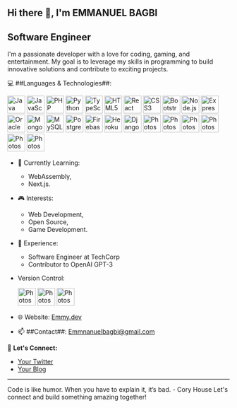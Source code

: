 ## Hi there 👋, I'm EMMANUEL BAGBI

## Software Engineer

I'm a passionate developer with a love for coding, gaming, and entertainment. My goal is to leverage my 
skills in programming to build innovative solutions and contribute to exciting projects.

💻 ##Languages & Technologies##:
   <p display="flex"gap="3%">
  <img src="https://icons.iconarchive.com/icons/tatice/cristal-intense/256/Java-icon.png" alt="Java" width="40" height="40"/>
  <img src="https://logosdownload.com/logo/javascript-logo-big.png" alt="JavaScript" width="40"height="40"/>
  <img src="https://pngimg.com/uploads/php/php_PNG18.png" alt="PHP" width="40" height="40"/>
  <img src="https://icons.iconarchive.com/icons/papirus-team/papirus-apps/256/python-icon.png" alt="Python" width="40" height="40"/>
  <img src="https://upload.wikimedia.org/wikipedia/commons/thumb/4/4c/Typescript_logo_2020.svg/768px-Typescript_logo_2020.svg.png" alt="TypeScript" width="40" height="40"/>
  <img src="https://icons.iconarchive.com/icons/martz90/hex/256/html-5-icon.png" alt="HTML5" width="40" height="40"/>
  <img src="https://cdn4.iconfinder.com/data/icons/logos-3/600/React.js_logo-1024.png" alt="React" width="40" height="40"/>
  <img src="https://icons.iconarchive.com/icons/martz90/hex/256/css-3-icon.png" alt="CSS3" width="40" height="40"/>
  <img src="https://cdn.iconscout.com/icon/premium/png-512-thumb/bootstrap-9305875-7694074.png?f=webp&w=512" alt="Bootstrap" width="40" height="40"/>
  <img src="https://seeklogo.com/images/N/nodejs-logo-FBE122E377-seeklogo.com.png" alt="Node.js" width="40" height="40"/>
  <img src="https://icon-library.com/images/express-icon/express-icon-16.jpg" alt="Express" width="40" height="40"/>
  <img src="https://www.pngmart.com/files/23/Oracle-Logo-PNG-Image.png" alt="Oracle" width="40" height="40"/>
  <img src="https://cdn.icon-icons.com/icons2/2415/PNG/512/mongodb_original_logo_icon_146424.png" alt="MongoDB" width="40" height="40"/>
  <img src="https://pngimg.com/uploads/mysql/mysql_PNG23.png" alt="MySQL" width="40" height="40"/>
  <img src="https://th.bing.com/th/id/R.2662d7a0e96d8bdca83b53586643977e?rik=9twXGUva9h2Y2w&pid=ImgRaw&r=0" alt="PostgreSQL" width="40" height="40"/>
  <img src="https://th.bing.com/th/id/R.c521e7e67222276a6860665a46813cc6?rik=AoUIOAvVTiB1cQ&riu=http%3a%2f%2fpluspng.com%2fimg-png%2ffirebase-logo-png-firebase-logo-png-transparent-amp-svg-vector-pluspng-2400x3291.png&ehk=YpYeUgKU5BtUZmTIpsZiQ5pFGAOc5w0Xm5klm2orTIg%3d&risl=&pid=ImgRaw&r=0" alt="Firebase" width="40" height="40"/>
  <img src="https://brandslogos.com/wp-content/uploads/images/large/angular-icon-logo.png" alt="Heroku" width="40" height="40"/>
  <img src="https://th.bing.com/th/id/R.fb73ba1b0bb03b3de706ff788395f453?rik=zi5WLd0kipiefA&pid=ImgRaw&r=0" alt="Django" width="40" height="40"/>
  <img src="https://flexdash.github.io/docs/developing-widgets/vue-logo.png" alt="Photoshop" width="40" height="40"/>
   <img src="https://th.bing.com/th/id/R.5ad02c6a761fcadf0ec392b9fed1ef0f?rik=Dwv9grzztYGjGA&pid=ImgRaw&r=0" alt="Photoshop" width="40" height="40"/>
   <img src="https://bourhaouta.gallerycdn.vsassets.io/extensions/bourhaouta/tailwindshades/0.0.5/1592520164095/Microsoft.VisualStudio.Services.Icons.Default" alt="Photoshop" width="40" height="40"/>
<img src="https://seeklogo.com/images/M/material-ui-logo-5BDCB9BA8F-seeklogo.com.png" alt="Photoshop" width="40" height="40"/>
<img src="https://reddig.consulting/spring-boot.png" alt="Photoshop" width="40" height="40"/>
<img src="https://logodix.com/logo/1960605.png" alt="Photoshop" width="40" height="40"/>
</p>
    
- 🌱 Currently Learning:
  - WebAssembly,
  - Next.js.

- 🎮 Interests:
    - Web Development,
    - Open Source,
    - Game Development.
  
- 💼 Experience: 
  - Software Engineer at TechCorp
  - Contributor to OpenAI GPT-3
  
- Version Control:
  <p>
     <img src="https://logodix.com/logo/2083148.png" alt="Photoshop" width="40" height="40"/>
     <img src="https://i2.wp.com/obscureproblemsandgotchas.com/wp-content/uploads/2018/09/Git-bash.png?fit=512%2C512&ssl=1" alt="Photoshop" width="40" height="40"/>
      <img src="https://seeklogo.com/images/G/gitlab-logo-FAA48EFD02-seeklogo.com.png" alt="Photoshop" width="40" height="40"/>
  </p>
- 🌐 Website: [Emmy.dev](www.linkedin.com/in/emmanuel-bagbi-650233306)
- 📫 ##Contact##: [Emmnanuelbagbi@gmail.com](mailto:Emmanuelbagbi4@gmail.com)

🤝 **Let's Connect:**
- [Your Twitter](www.linkedin.com/in/emmanuel-bagbi-650233306)
- [Your Blog](your-blog-url)

---

Code is like humor. When you have to explain it, it’s bad. - Cory House
Let's connect and build something amazing together!
